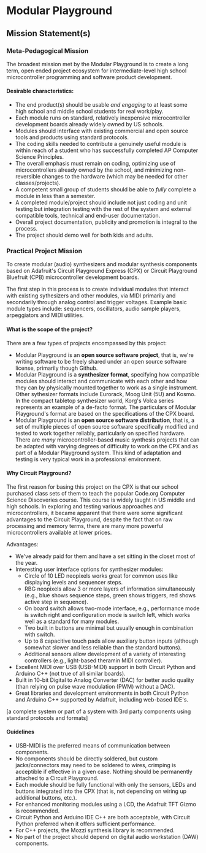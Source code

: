 # Modular Playground

## Mission Statement(s)

### Meta-Pedagogical Mission

The broadest mission met by the Modular Playground is to create a long term, open ended project ecosystem for intermediate-level high school microcontroller programming and software product development.

#### Desirable characteristics:

  * The end product(s) should be usable *and engaging* to at least some high school and middle school students for real work/play.
  * Each module runs on standard, relatively inexpensive microcontroller development boards already widely owned by US schools.
  * Modules should interface with existing commercial and open source tools and products using standard protocols.
  * The coding skills needed to contribute a genuinely useful module is within reach of a student who has successfully completed AP Computer Science Principles.
  * The overall emphasis must remain on coding, optimizing use of microcontrollers already owned by the school, and minimizing non-reversible changes to the hardware (which may be needed for other classes/projects).
  * A competent small group of students should be able to *fully* complete a module in less than a semester.
  * A completed module/project should include not just coding and unit testing but integration testing with the rest of the system and external compatible tools, technical and end-user documentation.
  * Overall project documentation, publicity and promotion is integral to the process.
  * The project should demo well for both kids and adults.

### Practical Project Mission

To create modular (audio) synthesizers and modular synthesis components based on Adafruit's Circuit Playground Express (CPX) or Circuit Playground Bluefruit (CPB) microcontroller development boards.

The first step in this process is to create individual modules that interact with existing sythesizers and other modules, via MIDI primarily and secondarily through analog control and trigger voltages.  Example basic module types include: sequencers, oscillators, audio sample players, arpeggiators and MIDI utilities.  

#### What is the scope of the project?

There are a few types of projects encompassed by this project:

  * Modular Playground is an **open source software project**, that is, we're writing software to be freely shared under an open source software license, primarily though Github.
  * Modular Playground is a **synthesizer format**, specifying how compatible modules should interact and communicate with each other and how they can by physically mounted together to work as a single instrument.  Other sythesizer formats include Eurorack, Moog Unit (5U) and Kosmo.  In the compact tabletop synthesizer world, Korg's Volca series represents an example of a de-facto format.  The particulars of Modular Playground's format are based on the specifications of the CPX board.
  * Modular Playground is an **open source software distribution**, that is, a set of multiple pieces of open source software specifically modified and tested to work together reliably, particularly on specified hardware.  There are *many* microcontroller-based music synthesis projects that can be adapted with varying degrees of difficulty to work on the CPX and as part of a Modular Playground system.  This kind of adaptation and testing is very typical work in a professional environment.

#### Why Circuit Playground?

The first reason for basing this project on the CPX is that our school purchased class sets of them to teach the popular Code.org Computer Science Discoveries course.  This course is widely taught in US middle and high schools.  In exploring and testing various approaches and microcontrollers, it became apparent that there were some significant advantages to the Circuit Playground, despite the fact that on raw processing and memory terms, there are many more powerful microcontrollers available at lower prices.

Advantages:
  * We've already paid for them and have a set sitting in the closet most of the year.
  * Interesting user interface options for synthesizer modules:
    * Circle of 10 LED neopixels works great for common uses like displaying levels and sequencer steps.
    * RBG neopixels allow 3 or more layers of information simultaneously (e.g., blue shows sequence steps, green shows  triggers, red shows active step in sequence).
    * On board switch allows two-mode interface, e.g., performance mode is switch right and configuration mode is switch left, which works well as a standard for many modules.
    * Two built in buttons are minimal but usually enough in combination with switch.
    * Up to 8 capacitive touch pads allow auxiliary button inputs (although somewhat slower and less reliable than the standard buttons).
    * Additional sensors allow development of a variety of interesting controllers (e.g., light-based theramin MIDI controller).
  * Excellent MIDI over USB (USB-MIDI) support in both Circuit Python and Arduino C++ (not true of all similar boards).
  * Built in 10-bit Digital to Analog Converter (DAC) for better audio quality (than relying on pulse wave modulation (PWM) without a DAC).
  * Great libraries and development environments in both Circuit Python and Arduino C++ supported by Adafruit, including web-based IDE's.

[a complete system or part of a system with 3rd party components using standard protocols and formats]


#### Guidelines
  * USB-MIDI is the preferred means of communication between components.
  * No components should be directly soldered, but custom jacks/connectors may need to be soldered to wires, crimping is acceptible if effective in a given case.  Nothing should be permanently attached to a Circuit Playground.
  * Each module should be fully functional with only the sensors, LEDs and buttons integrated into the CPX (that is, not depending on wiring up additional buttons, etc.).
  * For enhanced monitoring modules using a LCD, the Adafruit TFT Gizmo is recommended.
  * Circuit Python and Arduino IDE C++ are both acceptable, with Circuit Python preferred when it offers sufficient performance.
  * For C++ projects, the Mozzi synthesis library is recommended.
  * No part of the project should depend on digital audio workstation (DAW) components.


